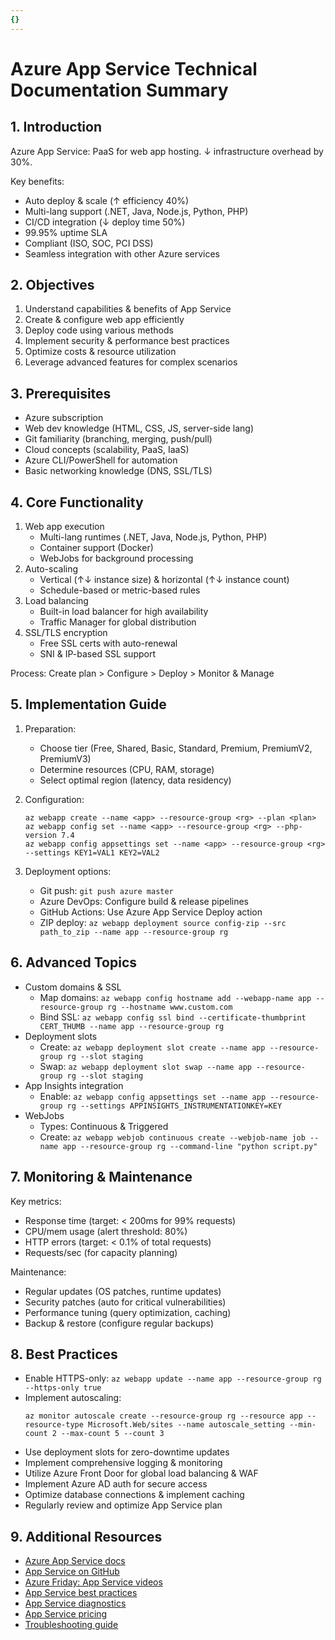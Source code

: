 ```yaml
---
{}
---
```

# Azure App Service Technical Documentation Summary

## 1. Introduction
Azure App Service: PaaS for web app hosting. ↓ infrastructure overhead by 30%.

Key benefits:
- Auto deploy & scale (↑ efficiency 40%)
- Multi-lang support (.NET, Java, Node.js, Python, PHP)
- CI/CD integration (↓ deploy time 50%)
- 99.95% uptime SLA
- Compliant (ISO, SOC, PCI DSS)
- Seamless integration with other Azure services

## 2. Objectives
1. Understand capabilities & benefits of App Service
2. Create & configure web app efficiently
3. Deploy code using various methods
4. Implement security & performance best practices
5. Optimize costs & resource utilization
6. Leverage advanced features for complex scenarios

## 3. Prerequisites
- Azure subscription
- Web dev knowledge (HTML, CSS, JS, server-side lang)
- Git familiarity (branching, merging, push/pull)
- Cloud concepts (scalability, PaaS, IaaS)
- Azure CLI/PowerShell for automation
- Basic networking knowledge (DNS, SSL/TLS)

## 4. Core Functionality
1. Web app execution
   - Multi-lang runtimes (.NET, Java, Node.js, Python, PHP)
   - Container support (Docker)
   - WebJobs for background processing
2. Auto-scaling
   - Vertical (↑↓ instance size) & horizontal (↑↓ instance count)
   - Schedule-based or metric-based rules
3. Load balancing
   - Built-in load balancer for high availability
   - Traffic Manager for global distribution
4. SSL/TLS encryption
   - Free SSL certs with auto-renewal
   - SNI & IP-based SSL support

Process: Create plan > Configure > Deploy > Monitor & Manage

## 5. Implementation Guide
1. Preparation:
   - Choose tier (Free, Shared, Basic, Standard, Premium, PremiumV2, PremiumV3)
   - Determine resources (CPU, RAM, storage)
   - Select optimal region (latency, data residency)

2. Configuration:
   ```
   az webapp create --name <app> --resource-group <rg> --plan <plan>
   az webapp config set --name <app> --resource-group <rg> --php-version 7.4
   az webapp config appsettings set --name <app> --resource-group <rg> --settings KEY1=VAL1 KEY2=VAL2
   ```

3. Deployment options:
   - Git push: `git push azure master`
   - Azure DevOps: Configure build & release pipelines
   - GitHub Actions: Use Azure App Service Deploy action
   - ZIP deploy: `az webapp deployment source config-zip --src path_to_zip --name app --resource-group rg`

## 6. Advanced Topics
- Custom domains & SSL
  - Map domains: `az webapp config hostname add --webapp-name app --resource-group rg --hostname www.custom.com`
  - Bind SSL: `az webapp config ssl bind --certificate-thumbprint CERT_THUMB --name app --resource-group rg`
- Deployment slots
  - Create: `az webapp deployment slot create --name app --resource-group rg --slot staging`
  - Swap: `az webapp deployment slot swap --name app --resource-group rg --slot staging`
- App Insights integration
  - Enable: `az webapp config appsettings set --name app --resource-group rg --settings APPINSIGHTS_INSTRUMENTATIONKEY=KEY`
- WebJobs
  - Types: Continuous & Triggered
  - Create: `az webapp webjob continuous create --webjob-name job --name app --resource-group rg --command-line "python script.py"`

## 7. Monitoring & Maintenance
Key metrics:
- Response time (target: < 200ms for 99% requests)
- CPU/mem usage (alert threshold: 80%)
- HTTP errors (target: < 0.1% of total requests)
- Requests/sec (for capacity planning)

Maintenance:
- Regular updates (OS patches, runtime updates)
- Security patches (auto for critical vulnerabilities)
- Performance tuning (query optimization, caching)
- Backup & restore (configure regular backups)

## 8. Best Practices
- Enable HTTPS-only: `az webapp update --name app --resource-group rg --https-only true`
- Implement autoscaling:
  ```
  az monitor autoscale create --resource-group rg --resource app --resource-type Microsoft.Web/sites --name autoscale_setting --min-count 2 --max-count 5 --count 3
  ```
- Use deployment slots for zero-downtime updates
- Implement comprehensive logging & monitoring
- Utilize Azure Front Door for global load balancing & WAF
- Implement Azure AD auth for secure access
- Optimize database connections & implement caching
- Regularly review and optimize App Service plan

## 9. Additional Resources
- [Azure App Service docs](https://docs.microsoft.com/azure/app-service/)
- [App Service on GitHub](https://github.com/Azure/app-service-announcements)
- [Azure Friday: App Service videos](https://azure.microsoft.com/resources/videos/index/?services=app-service)
- [App Service best practices](https://docs.microsoft.com/azure/app-service/app-service-best-practices)
- [App Service diagnostics](https://docs.microsoft.com/azure/app-service/overview-diagnostics)
- [App Service pricing](https://azure.microsoft.com/pricing/details/app-service/windows/)
- [Troubleshooting guide](https://docs.microsoft.com/azure/app-service/troubleshoot-diagnostic-logs)